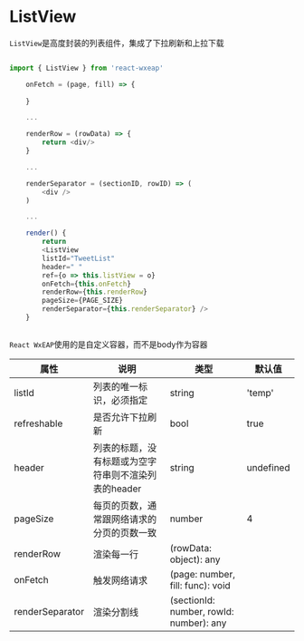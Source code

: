 # ListView
`ListView`是高度封装的列表组件，集成了下拉刷新和上拉下载


```js

import { ListView } from 'react-wxeap'

	onFetch = (page, fill) => {
		
	}

    ...

	renderRow = (rowData) => {
		return <div/>
	}

    ...

    renderSeparator = (sectionID, rowID) => (
		<div />
	)

    ...

    render() {
        return 
        <ListView
        listId="TweetList"
        header=" "
        ref={o => this.listView = o}
        onFetch={this.onFetch}
        renderRow={this.renderRow}
        pageSize={PAGE_SIZE}
        renderSeparator={this.renderSeparator} />
    }
     
```

`React WxEAP`使用的是自定义容器，而不是body作为容器


| 属性 | 说明 | 类型 | 默认值 |
| ----|-----|------|------ |
| listId    | 列表的唯一标识，必须指定     | string  | 'temp'  |
| refreshable    | 是否允许下拉刷新  | bool |  true  |
| header   | 列表的标题，没有标题或为空字符串则不渲染列表的header  | string | undefined  |
| pageSize | 每页的页数，通常跟网络请求的分页的页数一致  | number |  4 |
| renderRow | 渲染每一行  |  (rowData: object): any |   |
| onFetch | 触发网络请求 | (page: number, fill: func): void |  |
| renderSeparator | 渲染分割线 | (sectionId: number, rowId: number): any| |
